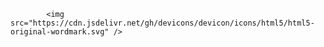 
<!--
<img src="https://cdn.jsdelivr.net/gh/devicons/devicon/icons/javascript/javascript-original.svg" />
<img src="https://cdn.jsdelivr.net/gh/devicons/devicon/icons/php/php-plain.svg" />
<img src="https://cdn.jsdelivr.net/gh/devicons/devicon/icons/html5/html5-original-wordmark.svg" />
-->

            <img src="https://cdn.jsdelivr.net/gh/devicons/devicon/icons/html5/html5-original-wordmark.svg" />
          
